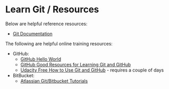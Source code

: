 # Learn Git / Resources #

Below are helpful reference resources:

* [Git Documentation](http://git-scm.com/doc)

The following are helpful online training resources:

* GitHub:
	+ [GitHub Hello World](https://guides.github.com/activities/hello-world/)
	+ [GitHub Good Resources for Learning Git and GitHub](https://help.github.com/articles/good-resources-for-learning-git-and-github/)
	+ [Udacity Free How to Use Git and GitHub](https://www.udacity.com/course/how-to-use-git-and-github--ud775) - requires a couple of days
* BitBucket:
	+ [Atlassian Git/Bitbucket Tutorials](https://www.atlassian.com/git/tutorials/)

